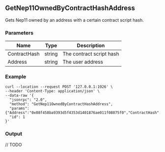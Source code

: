 ## GetNep11OwnedByContractHashAddress

 Gets Nep11 owned by an address with a certain contract script hash.

### Parameters

| Name         | Type   | Description       |
| ---------------- | -------------- | ------- |
| ContractHash    | string | The contract script hash |
| Address    | string | The user address |

### Example
```shell
curl --location --request POST '127.0.0.1:1926' \
--header 'Content-Type: application/json' \
--data-raw '{  
  "jsonrpc": "2.0",
  "method": "GetNep11OwnedByContractHashAddress",
  "params": {"Address":"0x08f458ba9393d5f4353d1401876ae011f08075f0","ContractHash":"0x4a2bb471a07cc7c22e7ff30462287136799aa4f5"},
  "id": 1
}'
```

### Output

// TODO
